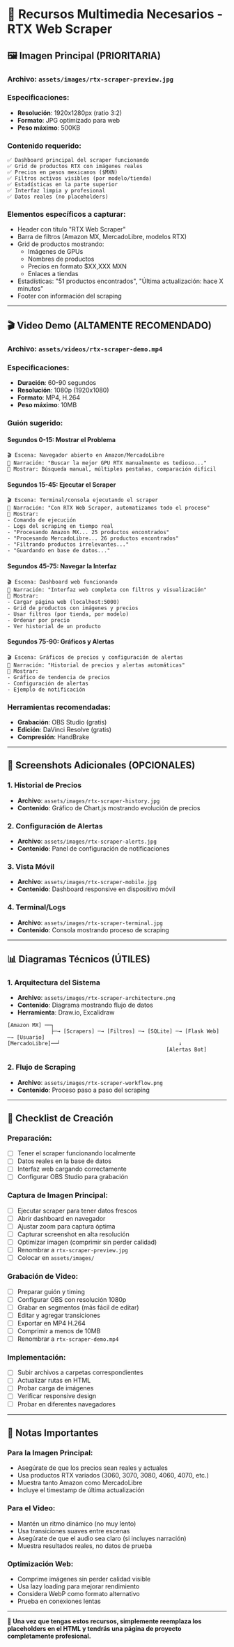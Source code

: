 # 📸 Recursos Multimedia Necesarios - RTX Web Scraper

## 🖼️ Imagen Principal (PRIORITARIA)

### **Archivo**: `assets/images/rtx-scraper-preview.jpg`
### **Especificaciones**:
- **Resolución**: 1920x1280px (ratio 3:2)
- **Formato**: JPG optimizado para web
- **Peso máximo**: 500KB

### **Contenido requerido**:
```
✅ Dashboard principal del scraper funcionando
✅ Grid de productos RTX con imágenes reales
✅ Precios en pesos mexicanos ($MXN)
✅ Filtros activos visibles (por modelo/tienda)
✅ Estadísticas en la parte superior
✅ Interfaz limpia y profesional
✅ Datos reales (no placeholders)
```

### **Elementos específicos a capturar**:
- Header con título "RTX Web Scraper"
- Barra de filtros (Amazon MX, MercadoLibre, modelos RTX)
- Grid de productos mostrando:
  - Imágenes de GPUs
  - Nombres de productos
  - Precios en formato $XX,XXX MXN
  - Enlaces a tiendas
- Estadísticas: "51 productos encontrados", "Última actualización: hace X minutos"
- Footer con información del scraping

---

## 🎬 Video Demo (ALTAMENTE RECOMENDADO)

### **Archivo**: `assets/videos/rtx-scraper-demo.mp4`
### **Especificaciones**:
- **Duración**: 60-90 segundos
- **Resolución**: 1080p (1920x1080)
- **Formato**: MP4, H.264
- **Peso máximo**: 10MB

### **Guión sugerido**:

#### **Segundos 0-15: Mostrar el Problema**
```
🎬 Escena: Navegador abierto en Amazon/MercadoLibre
📝 Narración: "Buscar la mejor GPU RTX manualmente es tedioso..."
🎯 Mostrar: Búsqueda manual, múltiples pestañas, comparación difícil
```

#### **Segundos 15-45: Ejecutar el Scraper**
```
🎬 Escena: Terminal/consola ejecutando el scraper
📝 Narración: "Con RTX Web Scraper, automatizamos todo el proceso"
🎯 Mostrar: 
- Comando de ejecución
- Logs del scraping en tiempo real
- "Procesando Amazon MX... 25 productos encontrados"
- "Procesando MercadoLibre... 26 productos encontrados"
- "Filtrando productos irrelevantes..."
- "Guardando en base de datos..."
```

#### **Segundos 45-75: Navegar la Interfaz**
```
🎬 Escena: Dashboard web funcionando
📝 Narración: "Interfaz web completa con filtros y visualización"
🎯 Mostrar:
- Cargar página web (localhost:5000)
- Grid de productos con imágenes y precios
- Usar filtros (por tienda, por modelo)
- Ordenar por precio
- Ver historial de un producto
```

#### **Segundos 75-90: Gráficos y Alertas**
```
🎬 Escena: Gráficos de precios y configuración de alertas
📝 Narración: "Historial de precios y alertas automáticas"
🎯 Mostrar:
- Gráfico de tendencia de precios
- Configuración de alertas
- Ejemplo de notificación
```

### **Herramientas recomendadas**:
- **Grabación**: OBS Studio (gratis)
- **Edición**: DaVinci Resolve (gratis)
- **Compresión**: HandBrake

---

## 📱 Screenshots Adicionales (OPCIONALES)

### **1. Historial de Precios**
- **Archivo**: `assets/images/rtx-scraper-history.jpg`
- **Contenido**: Gráfico de Chart.js mostrando evolución de precios

### **2. Configuración de Alertas**
- **Archivo**: `assets/images/rtx-scraper-alerts.jpg`
- **Contenido**: Panel de configuración de notificaciones

### **3. Vista Móvil**
- **Archivo**: `assets/images/rtx-scraper-mobile.jpg`
- **Contenido**: Dashboard responsive en dispositivo móvil

### **4. Terminal/Logs**
- **Archivo**: `assets/images/rtx-scraper-terminal.jpg`
- **Contenido**: Consola mostrando proceso de scraping

---

## 📊 Diagramas Técnicos (ÚTILES)

### **1. Arquitectura del Sistema**
- **Archivo**: `assets/images/rtx-scraper-architecture.png`
- **Contenido**: Diagrama mostrando flujo de datos
- **Herramienta**: Draw.io, Excalidraw

```
[Amazon MX] ──┐
              ├─→ [Scrapers] ─→ [Filtros] ─→ [SQLite] ─→ [Flask Web] ─→ [Usuario]
[MercadoLibre]──┘                                      ↓
                                                   [Alertas Bot]
```

### **2. Flujo de Scraping**
- **Archivo**: `assets/images/rtx-scraper-workflow.png`
- **Contenido**: Proceso paso a paso del scraping

---

## 🎯 Checklist de Creación

### **Preparación**:
- [ ] Tener el scraper funcionando localmente
- [ ] Datos reales en la base de datos
- [ ] Interfaz web cargando correctamente
- [ ] Configurar OBS Studio para grabación

### **Captura de Imagen Principal**:
- [ ] Ejecutar scraper para tener datos frescos
- [ ] Abrir dashboard en navegador
- [ ] Ajustar zoom para captura óptima
- [ ] Capturar screenshot en alta resolución
- [ ] Optimizar imagen (comprimir sin perder calidad)
- [ ] Renombrar a `rtx-scraper-preview.jpg`
- [ ] Colocar en `assets/images/`

### **Grabación de Video**:
- [ ] Preparar guión y timing
- [ ] Configurar OBS con resolución 1080p
- [ ] Grabar en segmentos (más fácil de editar)
- [ ] Editar y agregar transiciones
- [ ] Exportar en MP4 H.264
- [ ] Comprimir a menos de 10MB
- [ ] Renombrar a `rtx-scraper-demo.mp4`

### **Implementación**:
- [ ] Subir archivos a carpetas correspondientes
- [ ] Actualizar rutas en HTML
- [ ] Probar carga de imágenes
- [ ] Verificar responsive design
- [ ] Probar en diferentes navegadores

---

## 📝 Notas Importantes

### **Para la Imagen Principal**:
- Asegúrate de que los precios sean reales y actuales
- Usa productos RTX variados (3060, 3070, 3080, 4060, 4070, etc.)
- Muestra tanto Amazon como MercadoLibre
- Incluye el timestamp de última actualización

### **Para el Video**:
- Mantén un ritmo dinámico (no muy lento)
- Usa transiciones suaves entre escenas
- Asegúrate de que el audio sea claro (si incluyes narración)
- Muestra resultados reales, no datos de prueba

### **Optimización Web**:
- Comprime imágenes sin perder calidad visible
- Usa lazy loading para mejorar rendimiento
- Considera WebP como formato alternativo
- Prueba en conexiones lentas

---

**🚀 Una vez que tengas estos recursos, simplemente reemplaza los placeholders en el HTML y tendrás una página de proyecto completamente profesional.**
